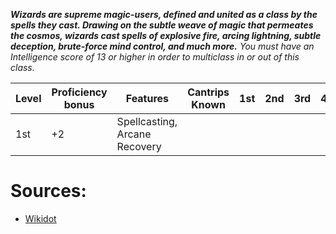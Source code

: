 **_Wizards are supreme magic-users, defined and united as a class by the spells they cast. Drawing on the subtle weave of magic that permeates the cosmos, wizards cast spells of explosive fire, arcing lightning, subtle deception, brute-force mind control, and much more._**
_You must have an Intelligence score of 13 or higher in order to multiclass in or out of this class._

| Level | Proficiency bonus | Features | Cantrips Known | 1st | 2nd | 3rd | 4th | 5th | 6th | 7th | 8th | 9th |
| ----- | ----------------- | -------- | -------------- | --- | --- | --- | --- | --- | --- | --- | --- | --- |
| 1st      | +2                  |  Spellcasting, Arcane Recovery        |                |     |     |     |     |     |     |     |     |     |
# Sources:
- [Wikidot](http://dnd5e.wikidot.com/wizard)